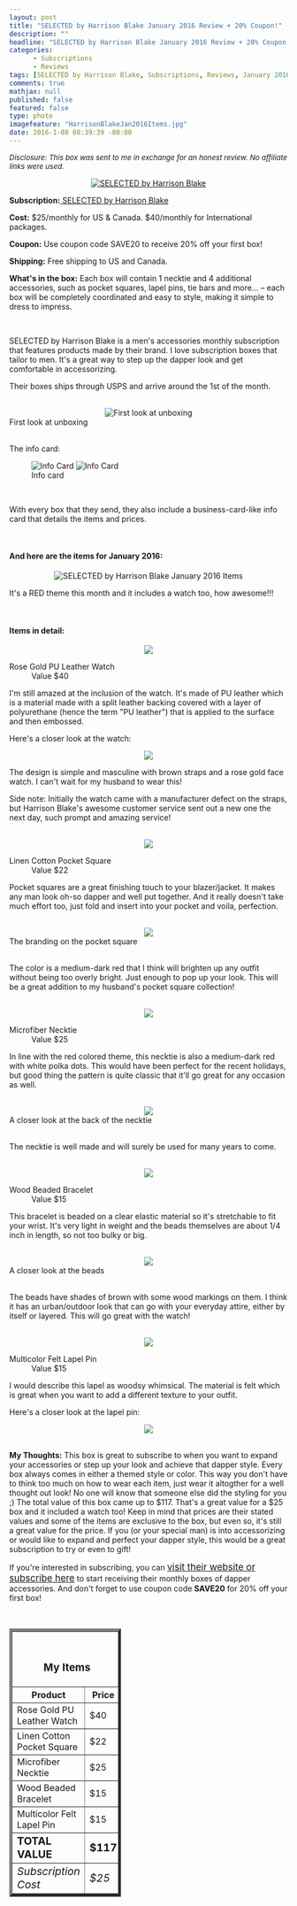```yaml
---
layout: post
title: "SELECTED by Harrison Blake January 2016 Review + 20% Coupon!"
description: ""
headline: "SELECTED by Harrison Blake January 2016 Review + 20% Coupon!"
categories: 
      - Subscriptions
      - Reviews
tags: [SELECTED by Harrison Blake, Subscriptions, Reviews, January 2016]
comments: true
mathjax: null
published: false
featured: false
type: photo
imagefeature: "HarrisonBlakeJan2016Items.jpg"
date: 2016-1-08 08:39:39 -08:00
---
```


<i><font size="2">Disclosure: This box was sent to me in exchange for an honest review. No affiliate links were used.</font></i>

<center><a href="http://www.harrisonblakeapparel.com/selected-monthly-club/" target="_blank">
<img src="/images/HarrisonBlakeJan2016Box.jpg" border="0" style="border:none;max-width:100%;" alt="SELECTED by Harrison Blake" />
</a></center>
<p><b>Subscription:</b><a href="http://www.harrisonblakeapparel.com/selected-monthly-club/" target="_blank"> SELECTED by Harrison Blake</a></p>
<p><b>Cost:</b> $25/monthly for US & Canada. $40/monthly for International packages.</p>
<p><b>Coupon:</b> Use coupon code SAVE20 to receive 20% off your first box!</p>
<p><b>Shipping:</b> Free shipping to US and Canada.</p>
<p><b>What's in the box:</b> Each box will contain 1 necktie and 4 additional accessories, such as pocket squares, lapel pins, tie bars and more... – each box will be completely coordinated and easy to style, making it simple to dress to impress.</p>

<br>

<p>SELECTED by Harrison Blake is a men's accessories monthly subscription that features products made by their brand. I love subscription boxes that tailor to men. It's a great way to step up the dapper look and get comfortable in accessorizing.</p>

<p>Their boxes ships through USPS and arrive around the 1st of the month.</p>

<br>

<center><img src="/images/HarrisonBlakeJan2016OpenBox.jpg" border="0" style="border:none;max-width:100%;" alt="First look at unboxing" /></center>
<figcaption>First look at unboxing</figcaption>

<br>

<p>The info card:</p>
<figure class="half">
            <img src="/images/HarrisonBlakeJan2016Info.jpg" border="0" style="border:none;max-width:100%;" alt="Info Card" />
            <img src="/images/HarrisonBlakeJan2016Info2.jpg" border="0" style="border:none;max-width:100%;" alt="Info Card" /></a>
            <figcaption>Info card</figcaption>
</figure>

<br>

<p>With every box that they send, they also include a business-card-like info card that details the items and prices.</p>

<br>

<H4>And here are the items for January 2016:</H4>

<center><img src="/images/HarrisonBlakeJan2016Items.jpg" border="0" style="border:none;max-width:100%;" alt="SELECTED by Harrison Blake January 2016 Items" /></center>

<p>It's a RED theme this month and it includes a watch too, how awesome!!!</p>

<br>

<H4>Items in detail:</H4>

<center><img src="/images/HarrisonBlakeJan2016Watch.jpg" border="0" style="border:none;max-width:100%;" /></center>

<DL>
<DT>Rose Gold PU Leather Watch</DT>
<DD>Value $40</DD>
</DL>

<p>I'm still amazed at the inclusion of the watch. It's made of PU leather which is a material made with a split leather backing covered with a layer of polyurethane (hence the term "PU leather") that is applied to the surface and then embossed.</p>

<p>Here's a closer look at the watch:</p>

<center><img src="/images/HarrisonBlakeJan2016Watch2.jpg" border="0" style="border:none;max-width:100%;" /></center>

<p>The design is simple and masculine with brown straps and a rose gold face watch. I can't wait for my husband to wear this!</p>

<p>Side note: Initially the watch came with a manufacturer defect on the straps, but Harrison Blake's awesome customer service sent out a new one the next day, such prompt and amazing service!</p>

<br>

<center><img src="/images/HarrisonBlakeJan2016PocketSquare.jpg" border="0" style="border:none;max-width:100%;" /></center>

<DL>
<DT>Linen Cotton Pocket Square</DT>
<DD>Value $22</DD>
</DL>

<p>Pocket squares are a great finishing touch to your blazer/jacket. It makes any man look oh-so dapper and well put together. And it really doesn't take much effort too, just fold and insert into your pocket and voila, perfection.</p>

<br>

<center><img src="/images/HarrisonBlakeJan2016PocketSquare2.jpg" border="0" style="border:none;max-width:100%;" /></center>
<figcaption>The branding on the pocket square</figcaption>

<br>

<p>The color is a medium-dark red that I think will brighten up any outfit without being too overly bright. Just enough to pop up your look. This will be a great addition to my husband's pocket square collection!</p>

<br>

<center><img src="/images/HarrisonBlakeJan2016Tie.jpg" border="0" style="border:none;max-width:100%;" /></center>

<DL>
<DT>Microfiber Necktie</DT>
<DD>Value $25</DD>
</DL>

<p>In line with the red colored theme, this necktie is also a medium-dark red with white polka dots. This would have been perfect for the recent holidays, but good thing the pattern is quite classic that it'll go great for any occasion as well.</p>

<br>

<center><img src="/images/HarrisonBlakeJan2016Tie2.jpg" border="0" style="border:none;max-width:100%;" /></center>
<figcaption>A closer look at the back of the necktie</figcaption>

<br>

<p>The necktie is well made and will surely be used for many years to come.</p>

<br>

<center><img src="/images/HarrisonBlakeJan2016Bracelet.jpg" border="0" style="border:none;max-width:100%;" /></center>

<DL>
<DT>Wood Beaded Bracelet</DT>
<DD>Value $15</DD>
</DL>

<p>This bracelet is beaded on a clear elastic material so it's stretchable to fit your wrist. It's very light in weight and the beads themselves are about 1/4 inch in length, so not too bulky or big.</p>

<br>

<center><img src="/images/HarrisonBlakeJan2016Bracelet2.jpg" border="0" style="border:none;max-width:100%;" /></center>
<figcaption>A closer look at the beads</figcaption>

<br>

<p>The beads have shades of brown with some wood markings on them. I think it has an urban/outdoor look that can go with your everyday attire, either by itself or layered. This will go great with the watch!</p>

<br>

<center><img src="/images/HarrisonBlakeJan2016LapelPin.jpg" border="0" style="border:none;max-width:100%;" /></center>

<DL>
<DT>Multicolor Felt Lapel Pin</DT>
<DD>Value $15</DD>
</DL>

<p>I would describe this lapel as woodsy whimsical. The material is felt which is great when you want to add a different texture to your outfit.</p>

<p>Here's a closer look at the lapel pin:</p>
<center><img src="/images/HarrisonBlakeJan2016LapelPin2.jpg" border="0" style="border:none;max-width:100%;" /></center>

<br>

<p><i class="icon-exclamation-sign"></i><b> My Thoughts:</b> This box is great to subscribe to when you want to expand your accessories or step up your look and achieve that dapper style. Every box always comes in either a themed style or color. This way you don't have to think too much on how to wear each item, just wear it altogther for a well thought out look! No one will know that someone else did the styling for you ;) The total value of this box came up to $117. That's a great value for a $25 box and it included a watch too! Keep in mind that prices are their stated values and some of the items are exclusive to the box, but even so, it's still a great value for the price. If you (or your special man) is into accessorizing or would like to expand and perfect your dapper style, this would be a great subscription to try or even to gift!</p>

<p>If you're interested in subscribing, you can <a href="http://www.harrisonblakeapparel.com/selected-monthly-club/" target="_blank"><big>visit their website or subscribe here</big></a> to start receiving their monthly boxes of dapper accessories. And don't forget to use coupon code <b>SAVE20</b> for 20% off your first box!</p>
<br>

<TABLE  BORDER="5" style="width:40%">
   <TR>
      <TH COLSPAN="2">
         <H3><BR><center>My Items</center></H3>
      </TH>
   </TR>
      <TH>Product</TH>
      <TH>Price</TH>
  <TR>
      <TD>Rose Gold PU Leather Watch</TD>
      <TD>$40</TD>
   </TR>
   <TR>
      <TD>Linen Cotton Pocket Square</TD>
      <TD>$22</TD>
   </TR>
  <TR>
      <TD>Microfiber Necktie</TD>
      <TD>$25</TD>
   </TR>
   <TR>
      <TD>Wood Beaded Bracelet</TD>
      <TD>$15</TD>
   </TR>
   <TR>
      <TD>Multicolor Felt Lapel Pin</TD>
      <TD>$15</TD>
   </TR>
   <TR>
      <TD><b><big>TOTAL VALUE</big></b></TD>
      <TD><b><big>$117</big></b></TD>
   </TR>
   <TR>
      <TD><i><big>Subscription Cost</big></i></TD>
      <TD><i><big>$25</big></i></TD>
   </TR>
</TABLE>
